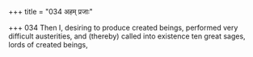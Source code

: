 +++
title = "034 अहम् प्रजाः"

+++
034	Then I, desiring to produce created beings, performed very difficult austerities, and (thereby) called into existence ten great sages, lords of created beings,
